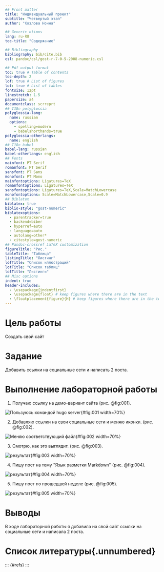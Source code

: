 ```yaml
---
## Front matter
title: "Индивидуальный проект"
subtitle: "Четвертый этап"
author: "Козлова Нонна"

## Generic otions
lang: ru-RU
toc-title: "Содержание"

## Bibliography
bibliography: bib/cite.bib
csl: pandoc/csl/gost-r-7-0-5-2008-numeric.csl

## Pdf output format
toc: true # Table of contents
toc-depth: 2
lof: true # List of figures
lot: true # List of tables
fontsize: 12pt
linestretch: 1.5
papersize: a4
documentclass: scrreprt
## I18n polyglossia
polyglossia-lang:
  name: russian
  options:
	- spelling=modern
	- babelshorthands=true
polyglossia-otherlangs:
  name: english
## I18n babel
babel-lang: russian
babel-otherlangs: english
## Fonts
mainfont: PT Serif
romanfont: PT Serif
sansfont: PT Sans
monofont: PT Mono
mainfontoptions: Ligatures=TeX
romanfontoptions: Ligatures=TeX
sansfontoptions: Ligatures=TeX,Scale=MatchLowercase
monofontoptions: Scale=MatchLowercase,Scale=0.9
## Biblatex
biblatex: true
biblio-style: "gost-numeric"
biblatexoptions:
  - parentracker=true
  - backend=biber
  - hyperref=auto
  - language=auto
  - autolang=other*
  - citestyle=gost-numeric
## Pandoc-crossref LaTeX customization
figureTitle: "Рис."
tableTitle: "Таблица"
listingTitle: "Листинг"
lofTitle: "Список иллюстраций"
lotTitle: "Список таблиц"
lolTitle: "Листинги"
## Misc options
indent: true
header-includes:
  - \usepackage{indentfirst}
  - \usepackage{float} # keep figures where there are in the text
  - \floatplacement{figure}{H} # keep figures where there are in the text
---
```


# Цель работы

Создать свой сайт

# Задание

Добавить ссылки на социальные сети и написать 2 поста.

# Выполнение лабораторной работы

1. Получаю ссылку на демо-вариант сайта (рис. @fig:001).

![Пользуюсь командой hugo server](image/1.png){#fig:001 width=70%}

2. Добавляю ссылки на свои социальные сети и меняю иконки. (рис. @fig:002).

![Меняю соответствующий файл](image/2.png){#fig:002 width=70%}

3. Смотрю, как это выглядит. (рис. @fig:003).

![результат](image/3.png){#fig:003 width=70%}

4. Пишу пост на тему "Язык разметки Markdown" (рис. @fig:004).

![результат](image/4.png){#fig:004 width=70%}

5. Пишу пост по прошедшей неделе (рис. @fig:005).

![результат](image/5.png){#fig:005 width=70%}

# Выводы

В ходе лабораторной работы я добавила на свой сайт ссылки на социальные сети и написала 2 поста.

# Список литературы{.unnumbered}

::: {#refs}
:::
